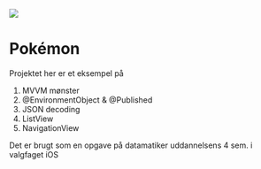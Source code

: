![](https://raw.githubusercontent.com/PokeAPI/sprites/master/sprites/pokemon/25.png) 
# Pokémon

Projektet her er et eksempel på 

1. MVVM mønster
2. @EnvironmentObject & @Published
3. JSON decoding
4. ListView
5. NavigationView

Det er brugt som en opgave på datamatiker uddannelsens 4 sem. i valgfaget iOS
